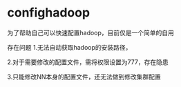 # confighadoop
为了帮助自己可以快速配置hadoop，目前仅是一个简单的自用



存在问题
1.无法自动获取hadoop的安装路径，

2.对于需要修改的配置文件，需将权限设置为777，存在隐患

3.只能修改NN本身的配置文件，还无法做到修改集群配置

